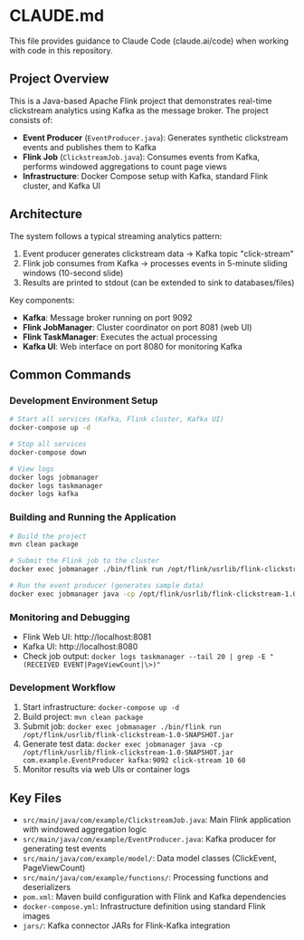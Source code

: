 # CLAUDE.md

This file provides guidance to Claude Code (claude.ai/code) when working with code in this repository.

## Project Overview

This is a Java-based Apache Flink project that demonstrates real-time clickstream analytics using Kafka as the message broker. The project consists of:

- **Event Producer** (`EventProducer.java`): Generates synthetic clickstream events and publishes them to Kafka
- **Flink Job** (`ClickstreamJob.java`): Consumes events from Kafka, performs windowed aggregations to count page views
- **Infrastructure**: Docker Compose setup with Kafka, standard Flink cluster, and Kafka UI

## Architecture

The system follows a typical streaming analytics pattern:
1. Event producer generates clickstream data → Kafka topic "click-stream"
2. Flink job consumes from Kafka → processes events in 5-minute sliding windows (10-second slide)
3. Results are printed to stdout (can be extended to sink to databases/files)

Key components:
- **Kafka**: Message broker running on port 9092
- **Flink JobManager**: Cluster coordinator on port 8081 (web UI)
- **Flink TaskManager**: Executes the actual processing
- **Kafka UI**: Web interface on port 8080 for monitoring Kafka

## Common Commands

### Development Environment Setup
```bash
# Start all services (Kafka, Flink cluster, Kafka UI)
docker-compose up -d

# Stop all services
docker-compose down

# View logs
docker logs jobmanager
docker logs taskmanager
docker logs kafka
```

### Building and Running the Application
```bash
# Build the project
mvn clean package

# Submit the Flink job to the cluster
docker exec jobmanager ./bin/flink run /opt/flink/usrlib/flink-clickstream-1.0-SNAPSHOT.jar

# Run the event producer (generates sample data)
docker exec jobmanager java -cp /opt/flink/usrlib/flink-clickstream-1.0-SNAPSHOT.jar com.example.EventProducer kafka:9092 click-stream 10 60
```

### Monitoring and Debugging
- Flink Web UI: http://localhost:8081
- Kafka UI: http://localhost:8080
- Check job output: `docker logs taskmanager --tail 20 | grep -E "(RECEIVED EVENT|PageViewCount|\>)"`

### Development Workflow
1. Start infrastructure: `docker-compose up -d`
2. Build project: `mvn clean package`
3. Submit job: `docker exec jobmanager ./bin/flink run /opt/flink/usrlib/flink-clickstream-1.0-SNAPSHOT.jar`
4. Generate test data: `docker exec jobmanager java -cp /opt/flink/usrlib/flink-clickstream-1.0-SNAPSHOT.jar com.example.EventProducer kafka:9092 click-stream 10 60`
5. Monitor results via web UIs or container logs

## Key Files
- `src/main/java/com/example/ClickstreamJob.java`: Main Flink application with windowed aggregation logic
- `src/main/java/com/example/EventProducer.java`: Kafka producer for generating test events
- `src/main/java/com/example/model/`: Data model classes (ClickEvent, PageViewCount)
- `src/main/java/com/example/functions/`: Processing functions and deserializers
- `pom.xml`: Maven build configuration with Flink and Kafka dependencies
- `docker-compose.yml`: Infrastructure definition using standard Flink images
- `jars/`: Kafka connector JARs for Flink-Kafka integration